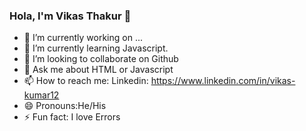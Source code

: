 ### Hola, I'm Vikas Thakur 👋

- 🔭 I’m currently working on ...
- 🌱 I’m currently learning Javascript.
- 👯 I’m looking to collaborate on Github
- 💬 Ask me about HTML or Javascript
- 📫 How to reach me: Linkedin: https://www.linkedin.com/in/vikas-kumar12
- 😄 Pronouns:He/His
- ⚡ Fun fact: I love Errors
